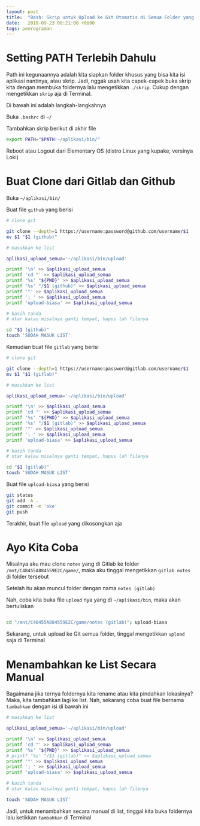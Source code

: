 ```yaml
---
layout: post
title:  "Bash: Skrip untuk Upload ke Git Otomatis di Semua Folder yang Pakai Git"
date:   2018-09-23 08:21:00 +0800
tags: pemrograman
---
```


# Setting PATH Terlebih Dahulu

Path ini kegunaannya adalah kita siapkan folder khusus yang bisa kita isi aplikasi nantinya, atau skrip. Jadi, nggak usah kita capek-capek buka skrip kita dengan membuka foldernya lalu mengetikkan `./skrip`. Cukup dengan mengetikkan `skrip` aja di Terminal.

Di bawah ini adalah langkah-langkahnya

Buka `.bashrc` di `~/`

Tambahkan skrip berikut di akhir file

~~~bash
export PATH="$PATH:~/aplikasi/bin/"
~~~

Reboot atau Logout dari Elementary OS (distro Linux yang kupake, versinya Loki)

# Buat Clone dari Gitlab dan Github

Buka `~/aplikasi/bin/`

Buat file `github` yang berisi

~~~bash
# clone git

git clone --depth=1 https://username:password@github.com/username/$1
mv $1 "$1 (github)"

# masukkan ke list

aplikasi_upload_semua='~/aplikasi/bin/upload'

printf '\n' >> $aplikasi_upload_semua
printf 'cd "' >> $aplikasi_upload_semua
printf '%s' "${PWD}" >> $aplikasi_upload_semua
printf '%s' "/$1 (github)" >> $aplikasi_upload_semua
printf '"' >> $aplikasi_upload_semua
printf '; ' >> $aplikasi_upload_semua
printf 'upload-biasa' >> $aplikasi_upload_semua

# kasih tanda
# ntar kalau misalnya ganti tempat, hapus lah filenya

cd "$1 (github)"
touch 'SUDAH MASUK LIST'
~~~

Kemudian buat file `gitlab` yang berisi

~~~bash
# clone git

git clone --depth=1 https://username:password@gitlab.com/username/$1
mv $1 "$1 (gitlab)"

# masukkan ke list

aplikasi_upload_semua='~/aplikasi/bin/upload'

printf '\n' >> $aplikasi_upload_semua
printf 'cd "' >> $aplikasi_upload_semua
printf '%s' "${PWD}" >> $aplikasi_upload_semua
printf '%s' "/$1 (gitlab)" >> $aplikasi_upload_semua
printf '"' >> $aplikasi_upload_semua
printf '; ' >> $aplikasi_upload_semua
printf 'upload-biasa' >> $aplikasi_upload_semua

# kasih tanda
# ntar kalau misalnya ganti tempat, hapus lah filenya

cd "$1 (gitlab)"
touch 'SUDAH MASUK LIST'
~~~

Buat file `upload-biasa` yang berisi

~~~bash
git status
git add -A .
git commit -m 'oke'
git push
~~~

Terakhir, buat file `upload` yang dikosongkan aja

# Ayo Kita Coba

Misalnya aku mau clone `notes` yang di Gitlab ke folder `/mnt/C48455A884559E2C/game/`, maka aku tinggal mengetikkan `gitlab notes` di folder tersebut

Setelah itu akan muncul folder dengan nama `notes (gitlab)`

Nah, coba kita buka file `upload` nya yang di `~/aplikasi/bin`, maka akan bertuliskan

~~~bash

cd "/mnt/C48455A884559E2C/game/notes (gitlab)"; upload-biasa
~~~

Sekarang, untuk upload ke Git semua folder, tinggal mengetikkan `upload` saja di Terminal

# Menambahkan ke List Secara Manual

Bagaimana jika ternya foldernya kita rename atau kita pindahkan lokasinya? Maka, kita tambahkan lagi ke list. Nah, sekarang coba buat file bernama `tambahkan` dengan isi di bawah ini

~~~bash
# masukkan ke list

aplikasi_upload_semua='~/aplikasi/bin/upload'

printf '\n' >> $aplikasi_upload_semua
printf 'cd "' >> $aplikasi_upload_semua
printf '%s' "${PWD}" >> $aplikasi_upload_semua
# printf '%s' "/$1 (gitlab)" >> $aplikasi_upload_semua
printf '"' >> $aplikasi_upload_semua
printf '; ' >> $aplikasi_upload_semua
printf 'upload-biasa' >> $aplikasi_upload_semua

# kasih tanda
# ntar kalau misalnya ganti tempat, hapus lah filenya

touch 'SUDAH MASUK LIST'
~~~

Jadi, untuk menambahkan secara manual di list, tinggal kita buka foldernya lalu ketikkan `tambahkan` di Terminal